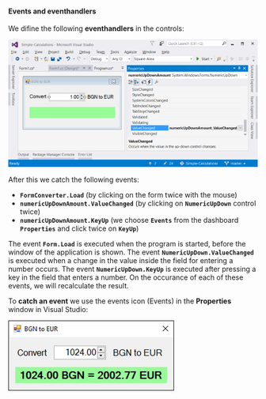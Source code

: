 #### Events and eventhandlers

We difine the following **eventhandlers** in the controls:

![](/assets/chapter-2-images/13.Currency-converter-07.png)

After this we catch the following events:
- **``FormConverter.Load``** (by clicking on the form twice with the mouse)
- **``numericUpDownAmount.ValueChanged``** (by clicking on **``NumericUpDown``** control twice)
- **``numericUpDownAmount.KeyUp``** (we choose **``Events``** from the dashboard **``Properties``** and click twice on **``KeyUp``**)

The event **`Form.Load`** is executed when the program is started, before the window of the application is shown. The event **`NumericUpDown.ValueChanged`** is executed when a change in the value inside the field for entering a number occurs. The event **`NumericUpDown.KeyUp`** is executed after pressing a key in the field that enters a number. On the occurance of each of these events, we will recalculate the result.

To **catch an event** we use the events icon (Events) in the **Properties**  window in Visual Studio:

![](/assets/chapter-2-images/13.Currency-converter-01.png)
